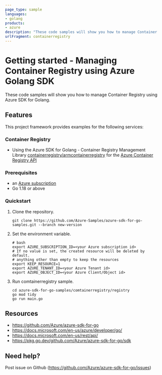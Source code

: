 ```yaml
---
page_type: sample
languages:
- golang
products:
- azure
description: "These code samples will show you how to manage Container Registry using Azure SDK for Golang."
urlFragment: containerregistry
---
```


# Getting started - Managing Container Registry using Azure Golang SDK

These code samples will show you how to manage Container Registry using Azure SDK for Golang.

## Features

This project framework provides examples for the following services:

### Container Registry
* Using the Azure SDK for Golang - Container Registry Management Library [containerregistry/armcontainerregistry](https://pkg.go.dev/github.com/Azure/azure-sdk-for-go/sdk/resourcemanager/containerregistry/armcontainerregistry) for the [Azure Container Registry API](https://docs.microsoft.com/en-us/rest/api/containerregistry/)

### Prerequisites
* an [Azure subscription](https://azure.microsoft.com)
* Go 1.18 or above

### Quickstart

1. Clone the repository.

    ```
    git clone https://github.com/Azure-Samples/azure-sdk-for-go-samples.git --branch new-version
    ```
2. Set the environment variable.

   ```
   # bash
   export AZURE_SUBSCRIPTION_ID=<your Azure subscription id> 
   # If no value is set, the created resource will be deleted by default.
   # anything other than empty to keep the resources
   export KEEP_RESOURCE=1 
   export AZURE_TENANT_ID=<your Azure Tenant id>          
   export AZURE_OBJECT_ID=<your Azure Client/Object id> 
   ```

3. Run comtainerregistry sample.

    ```
    cd azure-sdk-for-go-samples/comtainerregistry/registry
    go mod tidy
    go run main.go
    ```
   
## Resources

- https://github.com/Azure/azure-sdk-for-go
- https://docs.microsoft.com/en-us/azure/developer/go/
- https://docs.microsoft.com/en-us/rest/api/
- https://pkg.go.dev/github.com/Azure/azure-sdk-for-go/sdk

## Need help?

Post issue on Github (https://github.com/Azure/azure-sdk-for-go/issues)
